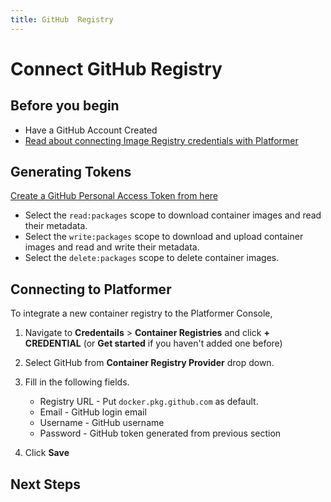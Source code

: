 ```yaml
---
title: GitHub  Registry
---
```


# Connect GitHub  Registry


## Before you begin

- Have a GitHub Account Created
- [Read about connecting Image Registry credentials with Platformer](/user-guides/integrations/01-container-registry-integration/)


## Generating Tokens

[Create a GitHub Personal Access Token from here](https://docs.github.com/en/free-pro-team@latest/github/authenticating-to-github/creating-a-personal-access-token)

- Select the `read:packages` scope to download container images and read their metadata.
- Select the `write:packages` scope to download and upload container images and read and write their metadata.
- Select the `delete:packages` scope to delete container images.
 
    
## Connecting to Platformer

To integrate a new container registry to the Platformer Console,

1. Navigate to **Credentails** > **Container Registries** and click **+ CREDENTIAL** (or **Get started** if you haven't added one before)

2. Select GitHub from **Container Registry Provider** drop down.

3. Fill in the following fields.

    - Registry URL - Put `docker.pkg.github.com` as default.
    - Email - GitHub login email
    - Username - GitHub username
    - Password - GitHub token generated from previous section

4. Click **Save**


## Next Steps
